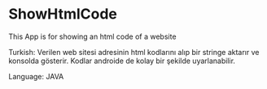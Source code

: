 ShowHtmlCode
============

This App is for showing an html code of a website

Turkish: Verilen web sitesi adresinin html kodlarını alıp bir stringe aktarır ve konsolda gösterir. Kodlar androide de kolay bir şekilde uyarlanabilir. 

Language: JAVA
